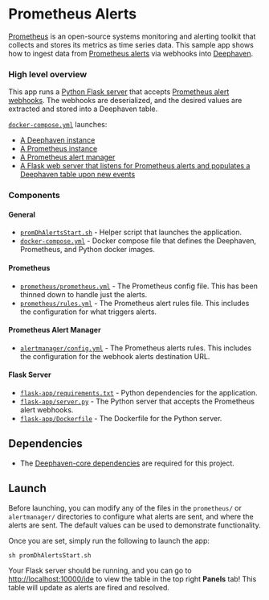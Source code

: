 # Prometheus Alerts

[Prometheus](https://prometheus.io/) is an open-source systems monitoring and alerting toolkit that collects and stores its metrics as time series data. This sample app shows how to ingest data from [Prometheus alerts](https://prometheus.io/docs/alerting/latest/configuration/#webhook_config) via webhooks into [Deephaven](https://deephaven.io/).

### High level overview

This app runs a [Python Flask server](https://flask.palletsprojects.com/en/2.0.x/) that accepts [Prometheus alert webhooks](https://prometheus.io/docs/alerting/latest/configuration/#webhook_config). The webhooks are deserialized, and the desired values are extracted and stored into a Deephaven table.

[`docker-compose.yml`](./docker-compose.yml) launches:
* [A Deephaven instance](https://deephaven.io)
* [A Prometheus instance](./prometheus)
* [A Prometheus alert manager](./alertmanager)
* [A Flask web server that listens for Prometheus alerts and populates a Deephaven table upon new events](./flask-app)

### Components

#### General
* [`promDhAlertsStart.sh`](promDhAlertsStart.sh) - Helper script that launches the application.
* [`docker-compose.yml`](docker-compose.yml) - Docker compose file that defines the Deephaven, Prometheus, and Python docker images.

#### Prometheus
* [`prometheus/prometheus.yml`](prometheus/prometheus.yml) - The Prometheus config file. This has been thinned down to handle just the alerts.
* [`prometheus/rules.yml`](prometheus/rules.yml) - The Prometheus alert rules file. This includes the configuration for what triggers alerts.

#### Prometheus Alert Manager
* [`alertmanager/config.yml`](alertmanager/config.yml) - The Prometheus alerts rules. This includes the configuration for the webhook alerts destination URL.

#### Flask Server 
* [`flask-app/requirements.txt`](flask-app/requirements.txt) - Python dependencies for the application.
* [`flask-app/server.py`](flask-app/server.py) - The Python server that accepts the Prometheus alert webhooks.
* [`flask-app/Dockerfile`](flask-app/Dockerfile) - The Dockerfile for the Python server.

## Dependencies

* The [Deephaven-core dependencies](https://github.com/deephaven/deephaven-core#required-dependencies) are required for this project.

## Launch

Before launching, you can modify any of the files in the `prometheus/` or `alertmanager/` directories to configure what alerts are sent, and where the alerts are sent. The default values can be used to demonstrate functionality.

Once you are set, simply run the following to launch the app:

```
sh promDhAlertsStart.sh
```

Your Flask server should be running, and you can go to [http://localhost:10000/ide](http://localhost:10000/ide) to view the table in the top right **Panels** tab! This table will update as alerts are fired and resolved.

